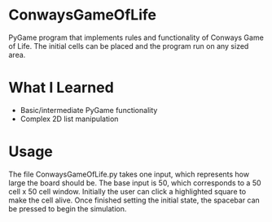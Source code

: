 # ConwaysGameOfLife
PyGame program that implements rules and functionality of Conways Game of Life. The initial cells can be placed and the program run on any sized area.

# What I Learned
* Basic/intermediate PyGame functionality
* Complex 2D list manipulation

# Usage
The file ConwaysGameOfLife.py takes one input, which represents how large the board should be. The base input is 50, which corresponds to a 50 cell x 50 cell window. Initially the user can click a highlighted square to make the cell alive. Once finished setting the initial state, the spacebar can be pressed to begin the simulation. 
